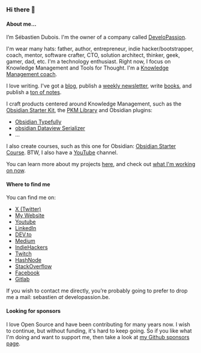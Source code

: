 ### Hi there 👋

#### About me...

I’m Sébastien Dubois. I'm the owner of a company called [DeveloPassion](https://www.developassion.be/).

I'm wear many hats: father, author, entrepreneur, indie hacker/bootstrapper, coach, mentor, software crafter, CTO, solution architect, thinker, geek, gamer, dad, etc. I'm a technology enthusiast. Right now, I focus on Knowledge Management and Tools for Thought. I'm a [Knowledge Management coach](https://developassion.gumroad.com/l/pkm-coaching).

I love writing. I've got a [blog](https://dsebastien.net), publish a [weekly newsletter](https://newsletter.dsebastien.net), write [books](https://www.dsebastien.net/books/), and publish a [ton of notes](https://notes.dsebastien.net/50+Resources/56+Obsidian+Publish/README).

I craft products centered around Knowledge Management, such as the [Obsidian Starter Kit](https://obsidianstarterkit.com), the [PKM Library](https://developassion.gumroad.com/l/PersonalKnowledgeManagementLibrary) and Obsidian plugins:
- [Obsidian Typefully](https://github.com/dsebastien/obsidian-typefully)
- [obsidian Dataview Serializer](https://github.com/dsebastien/obsidian-dataview-serializer)
- ...

I also create courses, such as this one for Obsidian: [Obsidian Starter Course](https://developassion.gumroad.com/l/obsidian-starter-course). BTW, I also have a [YouTube](https://youtube.com/@dSebastien) channel.

You can learn more about my projects [here](https://www.dsebastien.net/projects/), and check out [what I'm working on now](https://www.dsebastien.net/now/).

#### Where to find me
You can find me on:
* [X (Twitter)](https://x.com/dsebastien)
* [My Website](https://dsebastien.net)
* [Youtube](https://www.youtube.com/@dSebastien)
* [LinkedIn](https://www.linkedin.com/in/sebastiend)
* [DEV.to](https://dev.to/dsebastien)
* [Medium](http://dsebastien.medium.com/)
* [IndieHackers](https://www.indiehackers.com/dSebastien)
* [Twitch](https://www.twitch.tv/dsebastien)
* [HashNode](https://dsebastien.hashnode.dev/)
* [StackOverflow](https://stackoverflow.com/users/226630/dsebastien)
* [Facebook](https://www.facebook.com/trankill)
* [Gitlab](https://gitlab.com/dsebastien)

If you wish to contact me directly, you’re probably going to prefer to drop me a mail: sebastien _at_ developassion.be.

#### Looking for sponsors
I love Open Source and have been contributing for many years now. I wish to continue, but without funding, it's hard to keep going. So if you like what I'm doing and want to support me, then take a look at [my Github sponsors page](https://github.com/sponsors/dsebastien).
